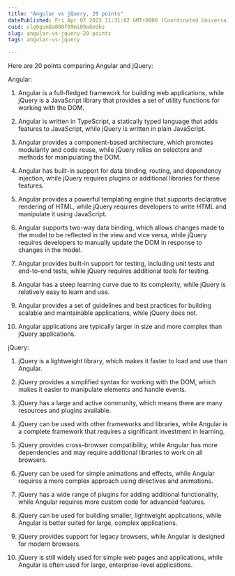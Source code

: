 ```yaml
---
title: "Angular vs jQuery, 20 points"
datePublished: Fri Apr 07 2023 11:31:02 GMT+0000 (Coordinated Universal Time)
cuid: clg6gum8a000f09mi09w8edks
slug: angular-vs-jquery-20-points
tags: angular-vs-jquery

---
```


Here are 20 points comparing Angular and jQuery:

Angular:

1. Angular is a full-fledged framework for building web applications, while jQuery is a JavaScript library that provides a set of utility functions for working with the DOM.
    
2. Angular is written in TypeScript, a statically typed language that adds features to JavaScript, while jQuery is written in plain JavaScript.
    
3. Angular provides a component-based architecture, which promotes modularity and code reuse, while jQuery relies on selectors and methods for manipulating the DOM.
    
4. Angular has built-in support for data binding, routing, and dependency injection, while jQuery requires plugins or additional libraries for these features.
    
5. Angular provides a powerful templating engine that supports declarative rendering of HTML, while jQuery requires developers to write HTML and manipulate it using JavaScript.
    
6. Angular supports two-way data binding, which allows changes made to the model to be reflected in the view and vice versa, while jQuery requires developers to manually update the DOM in response to changes in the model.
    
7. Angular provides built-in support for testing, including unit tests and end-to-end tests, while jQuery requires additional tools for testing.
    
8. Angular has a steep learning curve due to its complexity, while jQuery is relatively easy to learn and use.
    
9. Angular provides a set of guidelines and best practices for building scalable and maintainable applications, while jQuery does not.
    
10. Angular applications are typically larger in size and more complex than jQuery applications.
    

jQuery:

1. jQuery is a lightweight library, which makes it faster to load and use than Angular.
    
2. jQuery provides a simplified syntax for working with the DOM, which makes it easier to manipulate elements and handle events.
    
3. jQuery has a large and active community, which means there are many resources and plugins available.
    
4. jQuery can be used with other frameworks and libraries, while Angular is a complete framework that requires a significant investment in learning.
    
5. jQuery provides cross-browser compatibility, while Angular has more dependencies and may require additional libraries to work on all browsers.
    
6. jQuery can be used for simple animations and effects, while Angular requires a more complex approach using directives and animations.
    
7. jQuery has a wide range of plugins for adding additional functionality, while Angular requires more custom code for advanced features.
    
8. jQuery can be used for building smaller, lightweight applications, while Angular is better suited for large, complex applications.
    
9. jQuery provides support for legacy browsers, while Angular is designed for modern browsers.
    
10. jQuery is still widely used for simple web pages and applications, while Angular is often used for large, enterprise-level applications.